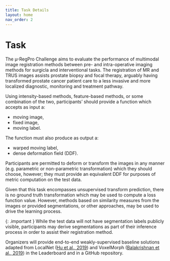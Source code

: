 ```yaml
---
title: Task Details
layout: home
nav_order: 2
---
```


# Task

The &micro;-RegPro Challenge aims to evaluate the performance of multimodal image registration methods between pre- and intra-operative imaging methods for surgicla and interventional tasks. The registration of MR and TRUS images assists prostate biopsy and focal therapy, arguably having
transformed prostate cancer patient care to a less invasive and more localized diagnostic, monitoring and
treatment pathway.

Using intensity-based methods, feature-based methods, or some combination of the two, participants’ should provide a function which accepts as input a:

- moving image,
- fixed image,
- moving label.

The function must also produce as output a:

- warped moving label,
- dense deformation field (DDF).

Participants are permitted to deform or transform the images in any manner (e.g. parametric or non-parametric transformation) which they should choose, however; they must provide an equivalent DDF for purposes of metric computation on the test data.

Given that this task encompasses unsupervised transform prediction, there is no ground truth transformation which may be used to compute a loss function value. However, methods based on similarity measures from the images or provided segmentations, or other approaches, may be used to drive the learning process.

{: .important }
While the test data will not have segmentation labels publicly visible, participants may derive segmentations as part of their inference process in order to assist their registration method.

Organizers will provide end-to-end weakly-supervised baseline solutions adapted from LocalNet ([Hu et al., 2019](https://doi.org/10.1016/j.media.2018.07.002)) and VoxelMorph ([Balakrishnan et al., 2019](https://doi.org/10.1109/tmi.2019.2897538)) in the Leaderboard and in a GitHub repository.